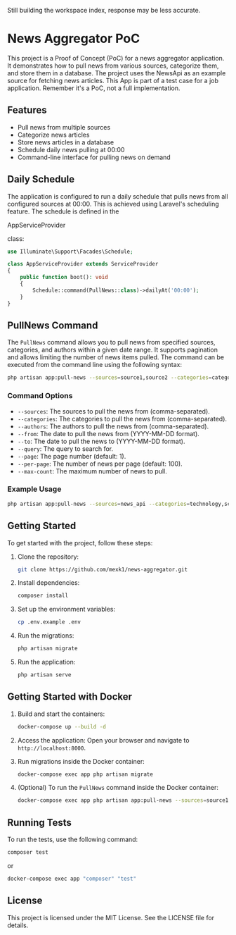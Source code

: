 Still building the workspace index, response may be less accurate.

# News Aggregator PoC

This project is a Proof of Concept (PoC) for a news aggregator application. It demonstrates how to pull news from various sources, categorize them, and store them in a database. The project uses the NewsApi as an example source for fetching news articles.
This App is part of a test case for a job application. Remember it's a PoC, not a full implementation.

## Features

- Pull news from multiple sources
- Categorize news articles
- Store news articles in a database
- Schedule daily news pulling at 00:00
- Command-line interface for pulling news on demand

## Daily Schedule

The application is configured to run a daily schedule that pulls news from all configured sources at 00:00. This is achieved using Laravel's scheduling feature. The schedule is defined in the 

AppServiceProvider

 class:

```php
use Illuminate\Support\Facades\Schedule;

class AppServiceProvider extends ServiceProvider
{
    public function boot(): void
    {
        Schedule::command(PullNews::class)->dailyAt('00:00');
    }
}
```

## PullNews Command

The `PullNews` command allows you to pull news from specified sources, categories, and authors within a given date range. It supports pagination and allows limiting the number of news items pulled. The command can be executed from the command line using the following syntax:

```sh
php artisan app:pull-news --sources=source1,source2 --categories=category1,category2 --authors=author1,author2 --from=2023-01-01 --to=2023-12-31 --query=example --page=1 --per-page=100 --max-count=500
```

### Command Options

- `--sources`: The sources to pull the news from (comma-separated).
- `--categories`: The categories to pull the news from (comma-separated).
- `--authors`: The authors to pull the news from (comma-separated).
- `--from`: The date to pull the news from (YYYY-MM-DD format).
- `--to`: The date to pull the news to (YYYY-MM-DD format).
- `--query`: The query to search for.
- `--page`: The page number (default: 1).
- `--per-page`: The number of news per page (default: 100).
- `--max-count`: The maximum number of news to pull.

### Example Usage

```sh
php artisan app:pull-news --sources=news_api --categories=technology,science --authors=john_doe --from=2023-01-01 --to=2023-12-31 --query=latest --page=1 --per-page=50 --max-count=200
```

## Getting Started

To get started with the project, follow these steps:

1. Clone the repository:
    ```sh
    git clone https://github.com/mexk1/news-aggregator.git
    ```

2. Install dependencies:
    ```sh
    composer install
    ```

3. Set up the environment variables:
    ```sh
    cp .env.example .env
    ```

4. Run the migrations:
    ```sh
    php artisan migrate
    ```

5. Run the application:
    ```sh
    php artisan serve
    ```

## Getting Started with Docker

1. Build and start the containers:
    ```sh
    docker-compose up --build -d
    ```

2. Access the application:
    Open your browser and navigate to `http://localhost:8000`.

3. Run migrations inside the Docker container:
    ```sh
    docker-compose exec app php artisan migrate
    ```

4. (Optional) To run the `PullNews` command inside the Docker container:
    ```sh
    docker-compose exec app php artisan app:pull-news --sources=source1,source2 --categories=category1,category2 --authors=author1,author2 --from=2023-01-01 --to=2023-12-31 --query=example --page=1 --per-page=100 --max-count=500
    ```

## Running Tests

To run the tests, use the following command:

```sh
composer test
```

or 
    
```sh
docker-compose exec app "composer" "test"
```

## License

This project is licensed under the MIT License. See the LICENSE file for details.
